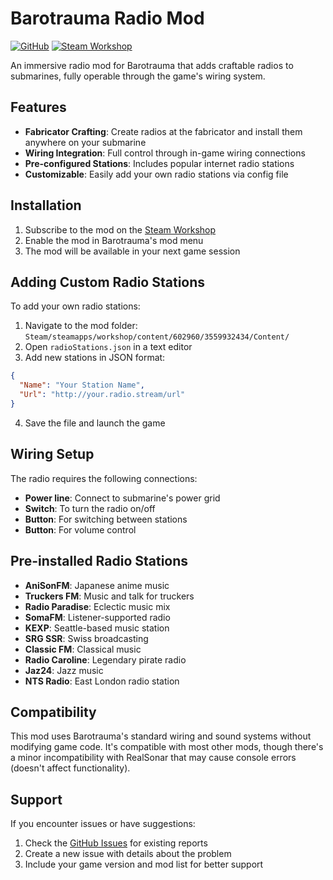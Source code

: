 # Barotrauma Radio Mod

[![GitHub](https://img.shields.io/badge/GitHub-181717?style=for-the-badge&logo=github&logoColor=white)](https://github.com/gitempERROR/BarotraumaRadio)
[![Steam Workshop](https://img.shields.io/badge/Steam-Workshop-000000?style=for-the-badge&logo=steam)](https://steamcommunity.com/sharedfiles/filedetails/?id=3559932434)

An immersive radio mod for Barotrauma that adds craftable radios to submarines, fully operable through the game's wiring system.

## Features

- **Fabricator Crafting**: Create radios at the fabricator and install them anywhere on your submarine
- **Wiring Integration**: Full control through in-game wiring connections
- **Pre-configured Stations**: Includes popular internet radio stations
- **Customizable**: Easily add your own radio stations via config file

## Installation

1. Subscribe to the mod on the [Steam Workshop](https://steamcommunity.com/sharedfiles/filedetails/?id=3559932434)
2. Enable the mod in Barotrauma's mod menu
3. The mod will be available in your next game session

## Adding Custom Radio Stations

To add your own radio stations:

1. Navigate to the mod folder: `Steam/steamapps/workshop/content/602960/3559932434/Content/`
2. Open `radioStations.json` in a text editor
3. Add new stations in JSON format:
```json
{
  "Name": "Your Station Name",
  "Url": "http://your.radio.stream/url"
}
```
4. Save the file and launch the game

## Wiring Setup

The radio requires the following connections:
- **Power line**: Connect to submarine's power grid
- **Switch**: To turn the radio on/off
- **Button**: For switching between stations
- **Button**: For volume control

## Pre-installed Radio Stations

- **AniSonFM**: Japanese anime music
- **Truckers FM**: Music and talk for truckers
- **Radio Paradise**: Eclectic music mix
- **SomaFM**: Listener-supported radio
- **KEXP**: Seattle-based music station
- **SRG SSR**: Swiss broadcasting
- **Classic FM**: Classical music
- **Radio Caroline**: Legendary pirate radio
- **Jaz24**: Jazz music
- **NTS Radio**: East London radio station

## Compatibility

This mod uses Barotrauma's standard wiring and sound systems without modifying game code. It's compatible with most other mods, though there's a minor incompatibility with RealSonar that may cause console errors (doesn't affect functionality).

## Support

If you encounter issues or have suggestions:
1. Check the [GitHub Issues](https://github.com/gitempERROR/BarotraumaRadio/issues) for existing reports
2. Create a new issue with details about the problem
3. Include your game version and mod list for better support